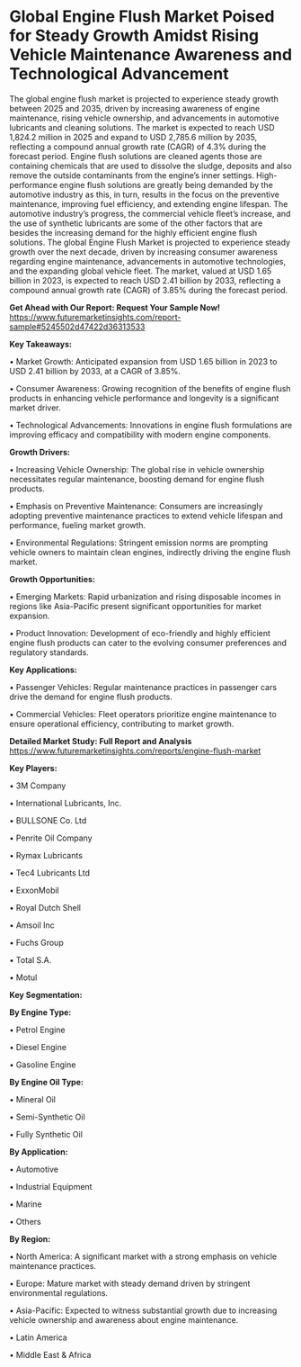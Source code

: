 # Global Engine Flush Market Poised for Steady Growth Amidst Rising Vehicle Maintenance Awareness and Technological Advancement

The global engine flush market is projected to experience steady growth between 2025 and 2035, driven by increasing awareness of engine maintenance, rising vehicle ownership, and advancements in automotive lubricants and cleaning solutions. The market is expected to reach USD 1,824.2 million in 2025 and expand to USD 2,785.6 million by 2035, reflecting a compound annual growth rate (CAGR) of 4.3% during the forecast period.
Engine flush solutions are cleaned agents those are containing chemicals that are used to dissolve the sludge, deposits and also remove the outside contaminants from the engine’s inner settings. High-performance engine flush solutions are greatly being demanded by the automotive industry as this, in turn, results in the focus on the preventive maintenance, improving fuel efficiency, and extending engine lifespan.
The automotive industry’s progress, the commercial vehicle fleet’s increase, and the use of synthetic lubricants are some of the other factors that are besides the increasing demand for the highly efficient engine flush solutions.
The global Engine Flush Market is projected to experience steady growth over the next decade, driven by increasing consumer awareness regarding engine maintenance, advancements in automotive technologies, and the expanding global vehicle fleet. The market, valued at USD 1.65 billion in 2023, is expected to reach USD 2.41 billion by 2033, reflecting a compound annual growth rate (CAGR) of 3.85% during the forecast period. 

**Get Ahead with Our Report: Request Your Sample Now!**
https://www.futuremarketinsights.com/report-sample#5245502d47422d36313533

**Key Takeaways:**

•	Market Growth: Anticipated expansion from USD 1.65 billion in 2023 to USD 2.41 billion by 2033, at a CAGR of 3.85%. 

•	Consumer Awareness: Growing recognition of the benefits of engine flush products in enhancing vehicle performance and longevity is a significant market driver.

•	Technological Advancements: Innovations in engine flush formulations are improving efficacy and compatibility with modern engine components.

**Growth Drivers:**

•	Increasing Vehicle Ownership: The global rise in vehicle ownership necessitates regular maintenance, boosting demand for engine flush products. 

•	Emphasis on Preventive Maintenance: Consumers are increasingly adopting preventive maintenance practices to extend vehicle lifespan and performance, fueling market growth. 

•	Environmental Regulations: Stringent emission norms are prompting vehicle owners to maintain clean engines, indirectly driving the engine flush market.

**Growth Opportunities:**

•	Emerging Markets: Rapid urbanization and rising disposable incomes in regions like Asia-Pacific present significant opportunities for market expansion. 

•	Product Innovation: Development of eco-friendly and highly efficient engine flush products can cater to the evolving consumer preferences and regulatory standards.

**Key Applications:**

•	Passenger Vehicles: Regular maintenance practices in passenger cars drive the demand for engine flush products.

•	Commercial Vehicles: Fleet operators prioritize engine maintenance to ensure operational efficiency, contributing to market growth.

**Detailed Market Study: Full Report and Analysis**
https://www.futuremarketinsights.com/reports/engine-flush-market

**Key Players:**

•	3M Company

•	International Lubricants, Inc.

•	BULLSONE Co. Ltd

•	Penrite Oil Company

•	Rymax Lubricants

•	Tec4 Lubricants Ltd

•	ExxonMobil

•	Royal Dutch Shell

•	Amsoil Inc

•	Fuchs Group

•	Total S.A.

•	Motul

**Key Segmentation:**

**By Engine Type:**

•	Petrol Engine

•	Diesel Engine

•	Gasoline Engine

**By Engine Oil Type:**

•	Mineral Oil

•	Semi-Synthetic Oil

•	Fully Synthetic Oil

**By Application:**

•	Automotive

•	Industrial Equipment

•	Marine

•	Others

**By Region:**

•	North America: A significant market with a strong emphasis on vehicle maintenance practices.

•	Europe: Mature market with steady demand driven by stringent environmental regulations.

•	Asia-Pacific: Expected to witness substantial growth due to increasing vehicle ownership and awareness about engine maintenance.

•	Latin America

•	Middle East & Africa
